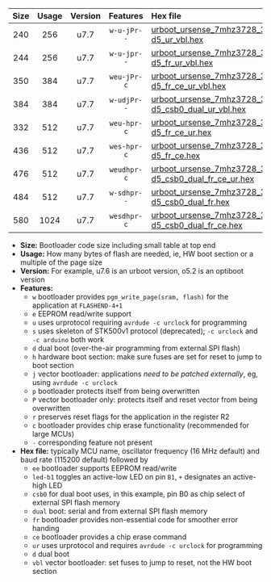|Size|Usage|Version|Features|Hex file|
|:-:|:-:|:-:|:-:|:--|
|240|256|u7.7|`w-u-jPr--`|[urboot_ursense_7mhz3728_38400bps_led-d5_ur_vbl.hex](https://raw.githubusercontent.com/stefanrueger/urboot.hex/main/boards/ursense/fcpu_7mhz3728/38400_bps/urboot_ursense_7mhz3728_38400bps_led-d5_ur_vbl.hex)|
|244|256|u7.7|`w-u-jpr--`|[urboot_ursense_7mhz3728_38400bps_led-d5_fr_ur_vbl.hex](https://raw.githubusercontent.com/stefanrueger/urboot.hex/main/boards/ursense/fcpu_7mhz3728/38400_bps/urboot_ursense_7mhz3728_38400bps_led-d5_fr_ur_vbl.hex)|
|350|384|u7.7|`weu-jPr-c`|[urboot_ursense_7mhz3728_38400bps_ee_led-d5_fr_ce_ur_vbl.hex](https://raw.githubusercontent.com/stefanrueger/urboot.hex/main/boards/ursense/fcpu_7mhz3728/38400_bps/urboot_ursense_7mhz3728_38400bps_ee_led-d5_fr_ce_ur_vbl.hex)|
|384|384|u7.7|`w-udjPr--`|[urboot_ursense_7mhz3728_38400bps_led-d5_csb0_dual_ur_vbl.hex](https://raw.githubusercontent.com/stefanrueger/urboot.hex/main/boards/ursense/fcpu_7mhz3728/38400_bps/urboot_ursense_7mhz3728_38400bps_led-d5_csb0_dual_ur_vbl.hex)|
|332|512|u7.7|`weu-hpr-c`|[urboot_ursense_7mhz3728_38400bps_ee_led-d5_fr_ce_ur.hex](https://raw.githubusercontent.com/stefanrueger/urboot.hex/main/boards/ursense/fcpu_7mhz3728/38400_bps/urboot_ursense_7mhz3728_38400bps_ee_led-d5_fr_ce_ur.hex)|
|436|512|u7.7|`wes-hpr-c`|[urboot_ursense_7mhz3728_38400bps_ee_led-d5_fr_ce.hex](https://raw.githubusercontent.com/stefanrueger/urboot.hex/main/boards/ursense/fcpu_7mhz3728/38400_bps/urboot_ursense_7mhz3728_38400bps_ee_led-d5_fr_ce.hex)|
|476|512|u7.7|`weudhpr-c`|[urboot_ursense_7mhz3728_38400bps_ee_led-d5_csb0_dual_fr_ce_ur.hex](https://raw.githubusercontent.com/stefanrueger/urboot.hex/main/boards/ursense/fcpu_7mhz3728/38400_bps/urboot_ursense_7mhz3728_38400bps_ee_led-d5_csb0_dual_fr_ce_ur.hex)|
|484|512|u7.7|`w-sdhpr--`|[urboot_ursense_7mhz3728_38400bps_led-d5_csb0_dual_fr.hex](https://raw.githubusercontent.com/stefanrueger/urboot.hex/main/boards/ursense/fcpu_7mhz3728/38400_bps/urboot_ursense_7mhz3728_38400bps_led-d5_csb0_dual_fr.hex)|
|580|1024|u7.7|`wesdhpr-c`|[urboot_ursense_7mhz3728_38400bps_ee_led-d5_csb0_dual_fr_ce.hex](https://raw.githubusercontent.com/stefanrueger/urboot.hex/main/boards/ursense/fcpu_7mhz3728/38400_bps/urboot_ursense_7mhz3728_38400bps_ee_led-d5_csb0_dual_fr_ce.hex)|

- **Size:** Bootloader code size including small table at top end
- **Usage:** How many bytes of flash are needed, ie, HW boot section or a multiple of the page size
- **Version:** For example, u7.6 is an urboot version, o5.2 is an optiboot version
- **Features:**
  + `w` bootloader provides `pgm_write_page(sram, flash)` for the application at `FLASHEND-4+1`
  + `e` EEPROM read/write support
  + `u` uses urprotocol requiring `avrdude -c urclock` for programming
  + `s` uses skeleton of STK500v1 protocol (deprecated); `-c urclock` and `-c arduino` both work
  + `d` dual boot (over-the-air programming from external SPI flash)
  + `h` hardware boot section: make sure fuses are set for reset to jump to boot section
  + `j` vector bootloader: applications *need to be patched externally*, eg, using `avrdude -c urclock`
  + `p` bootloader protects itself from being overwritten
  + `P` vector bootloader only: protects itself and reset vector from being overwritten
  + `r` preserves reset flags for the application in the register R2
  + `c` bootloader provides chip erase functionality (recommended for large MCUs)
  + `-` corresponding feature not present
- **Hex file:** typically MCU name, oscillator frequency (16 MHz default) and baud rate (115200 default) followed by
  + `ee` bootloader supports EEPROM read/write
  + `led-b1` toggles an active-low LED on pin `B1`, `+` designates an active-high LED
  + `csb0` for dual boot uses, in this example, pin B0 as chip select of external SPI flash memory
  + `dual` boot: serial and from external SPI flash memory
  + `fr` bootloader provides non-essential code for smoother error handing
  + `ce` bootloader provides a chip erase command
  + `ur` uses urprotocol and requires `avrdude -c urclock` for programming
  + `d` dual boot
  + `vbl` vector bootloader: set fuses to jump to reset, not the HW boot section
